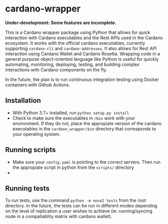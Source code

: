 # cardano-wrapper

**Under-development: Some features are incomplete.**

This is a Cardano wrapper package using Python that allows for quick interaction with Cardano executables and the Rest APIs used in the Cardano ecosystem. It works with the official cardano executables, currently supporting `cardano-cli` and `cardano-addresses`. It also allows for Rest API interaction using Cardano Wallet and Cardano Rosetta. Wrapping code in a general purpose object-oriented language like Python is useful for quickly automating, monitoring, deploying, testing, and building complex interactions with Cardano components on the fly.

In the future, the plan is to run continuous integration testing using Docker containers with Github Actions.

## Installation

- With Python 3.7+ installed, run `python setup.py install`
- Check to make sure the executables in `/bin` work with your environment. If they do not, place the appropiate version of the cardano executables in the `cardano_wrapper/bin` directory that corresponds to your operating system.

## Running scripts

- Make sure your `config.yaml` is pointing to the correct servers. Then run the appropiate script in python from the `scripts/` directory
- 
## Running tests

To run tests, use the command `python -m nose2 tests` from the root directory. In the future, the tests can be run in different modes depending on the level of replication a user wishes to achieve (ie: running/syncing node in a compatiablity matrix with cardano wallet).

